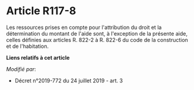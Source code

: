 # Article R117-8

Les ressources prises en compte pour l'attribution du droit et la détermination du montant de l'aide sont, à l'exception de
la présente aide, celles définies        aux articles R. 822-2 à R. 822-6 du code de la construction et de l'habitation.

**Liens relatifs à cet article**

_Modifié par_:

  - Décret n°2019-772 du 24 juillet 2019 - art. 3
